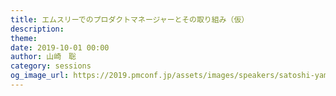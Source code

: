 ```yaml
---
title: エムスリーでのプロダクトマネージャーとその取り組み（仮）
description: 
theme: 
date: 2019-10-01 00:00
author: 山崎　聡
category: sessions
og_image_url: https://2019.pmconf.jp/assets/images/speakers/satoshi-yamazaki.JPG
---
```



